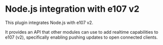 # Node.js integration with e107 v2
This plugin integrates Node.js with e107 v2.

It provides an API that other modules can use to add realtime capabilities to e107 (v2), specifically enabling pushing updates to open connected clients.


